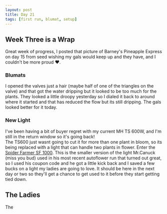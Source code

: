 ```yaml
---
layout: post
title: Day 21
tags: [first run, blumat, setup]
---
```


## Week Three is a Wrap

Great week of progress, I posted that picture of Barney's Pineapple Express on day 15 from seed wishing my gals would keep up and they have, and I couldn't be more proud ❤️. 

### Blumats

I opened the valves just a hair (maybe half of one of the triangles on the valve) and that got the water dripping but it looked to be too much for the plants. They looked a little droopy yesterday so I dialed it back to around where it started and that has reduced the flow but its still dripping. The gals looked better for it today.

### New Light

I've been having a bit of buyer regret with my current MH TS 600W, and I'm still in the return window so it's going back!  
The TS600 just wasnt going to cut it for more than one plant in bloom, so its being replaced with a light that can handle two plants in flower. Enter the [Spider Farmer SF 1000](https://www.amazon.com/gp/product/B07TS82HWB). This is the smaller version of the light Mr.Canuck (miss you bud) used in his most recent autoflower run that turned out great, so I used his coupon code and he got a little kick back and I saved a few bucks on a light my ladies are going to love. It should be here in the next day or two so they'll get a chance to get used to it before they start getting tied down.

## The Ladies
 
The 